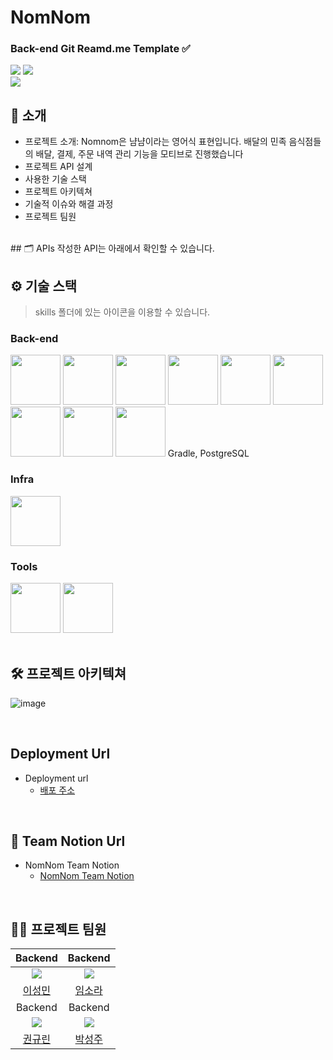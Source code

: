 # NomNom
<!-- logo -->


### Back-end Git Reamd.me Template ✅

[<img src="https://img.shields.io/badge/-readme.md-important?style=flat&logo=google-chrome&logoColor=white" />]() [<img src="https://img.shields.io/badge/release-v0.0.0-yellow?style=flat&logo=google-chrome&logoColor=white" />]() 
<br/> [<img src="https://img.shields.io/badge/프로젝트 기간-2025.02.12~2025.02.25-green?style=flat&logo=&logoColor=white" />]()

</div> 

## 📝 소개
- 프로젝트 소개: Nomnom은 냠냠이라는 영어식 표현입니다. 배달의 민족 음식점들의 배달, 결제, 주문 내역 관리 기능을 모티브로 진행했습니다
- 프로젝트 API 설계
- 사용한 기술 스택
- 프로젝트 아키텍쳐
- 기술적 이슈와 해결 과정
- 프로젝트 팀원
<br />
## 🗂️ APIs
작성한 API는 아래에서 확인할 수 있습니다.
<br />

## ⚙ 기술 스택
> skills 폴더에 있는 아이콘을 이용할 수 있습니다.
### Back-end

<div>
<img src="https://github.com/yewon-Noh/readme-template/blob/main/skills/Java.png?raw=true" width="80">
<img src="https://github.com/yewon-Noh/readme-template/blob/main/skills/SpringBoot.png?raw=true" width="80">
<img src="https://github.com/yewon-Noh/readme-template/blob/main/skills/SpringSecurity.png?raw=true" width="80">
<img src="https://github.com/yewon-Noh/readme-template/blob/main/skills/SpringDataJPA.png?raw=true" width="80">
<img src="https://github.com/yewon-Noh/readme-template/blob/main/skills/Postman.png?raw=true" width="80">
<img src="https://github.com/yewon-Noh/readme-template/blob/main/skills/Swagger.png?raw=true" width="80">
<img src="https://github.com/yewon-Noh/readme-template/blob/main/skills/Qeurydsl.png?raw=true" width="80">
<img src="https://github.com/user-attachments/assets/c8013298-1652-4362-951f-ad1c84dcd017?raw=true" width="80">
<img src="https://github.com/user-attachments/assets/c8013298-1652-4362-951f-ad1c84dcd017?raw=true" width="80">
Gradle, PostgreSQL

    
</div>

### Infra
<div>
<img src="https://github.com/yewon-Noh/readme-template/blob/main/skills/AWSEC2.png?raw=true" width="80">
</div>

### Tools
<div>
<img src="https://github.com/yewon-Noh/readme-template/blob/main/skills/Github.png?raw=true" width="80">
<img src="https://github.com/yewon-Noh/readme-template/blob/main/skills/Notion.png?raw=true" width="80">
</div>

<br />

## 🛠️ 프로젝트 아키텍쳐
![image](https://github.com/user-attachments/assets/3abf7f0a-68b2-48f6-ba98-c70739ddabc7)

<br />

## Deployment Url
- Deployment url
    - [배포 주소](http://54.180.153.92:8080/doc)

<br />

## 🤔 Team Notion Url
- NomNom Team Notion
    - [NomNom Team Notion](https://teamsparta.notion.site/5-NomNom-1972dc3ef51480adad72caeed3720f85)

<br />

## 💁‍♂️ 프로젝트 팀원
|Backend|Backend|
|:---:|:---:|
| ![](https://github.com/2sminn.png?size=200) | ![](https://github.com/luz315.png?size=200) |
|[이성민](https://github.com/2sminn)|[임소라](https://github.com/luz315)|
|Backend|Backend|
| ![](https://github.com/kwon2501.png) | ![](https://github.com/goodperiodt.png) |
|[권규린](https://github.com/kwon2501)|[박성주](https://github.com/goodperiodt)|
